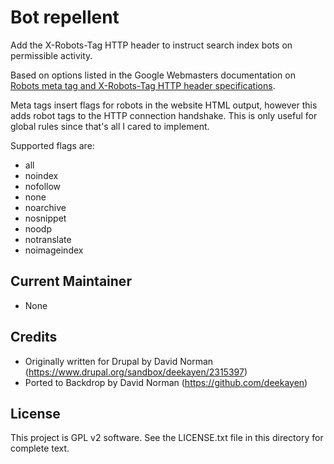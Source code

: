 Bot repellent
=============

Add the X-Robots-Tag HTTP header to instruct search index bots on permissible activity.

Based on options listed in the Google Webmasters documentation on [Robots meta tag and X-Robots-Tag HTTP header specifications](https://developers.google.com/webmasters/control-crawl-index/docs/robots_meta_tag?csw=1).

Meta tags insert flags for robots in the website HTML output, however this adds robot tags to the HTTP connection handshake. This is only useful for global rules since that's all I cared to implement.

Supported flags are:

* all
* noindex
* nofollow
* none
* noarchive
* nosnippet
* noodp
* notranslate
* noimageindex


Current Maintainer
------------------

- None

Credits
-----------

- Originally written for Drupal by David Norman
  (https://www.drupal.org/sandbox/deekayen/2315397)
- Ported to Backdrop by David Norman (https://github.com/deekayen)

License
-------

This project is GPL v2 software. See the LICENSE.txt file in this directory for
complete text.
